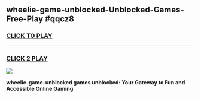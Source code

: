 
## wheelie-game-unblocked-Unblocked-Games-Free-Play #qqcz8
<h3>
<a href="https://us.freeplayer.one?title=wheelie-game-unblocked&ref=9M">CLICK TO PLAY</a></h3>
<hr>

<h3>
<a href="https://us.freeplayer.one?title=wheelie-game-unblocked&ref=9M">CLICK 2 PLAY</a>
  
</h3>

<a href="https://us.freeplayer.one?title=wheelie-game-unblocked&ref=9M"><img src="https://clearcache.store/games.png"></a>


**wheelie-game-unblocked games unblocked: Your Gateway to Fun and Accessible Online Gaming**
